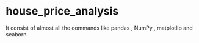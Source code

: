 # house_price_analysis
It consist  of almost all the commands like pandas , NumPy , matplotlib and seaborn
